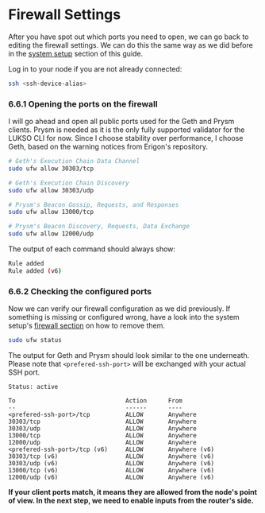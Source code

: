 # Firewall Settings

After you have spot out which ports you need to open, we can go back to editing the firewall settings. We can do this the same way as we did before in the [system setup](/docs/mainnet/complete-node-guide/system-setup/start-here) section of this guide.

Log in to your node if you are not already connected:

```sh
ssh <ssh-device-alias>
```

### 6.6.1 Opening the ports on the firewall

I will go ahead and open all public ports used for the Geth and Prysm clients. Prysm is needed as it is the only fully supported validator for the LUKSO CLI for now. Since I choose stability over performance, I choose Geth, based on the warning notices from Erigon's repository.

```sh
# Geth's Execution Chain Data Channel
sudo ufw allow 30303/tcp

# Geth's Execution Chain Discovery
sudo ufw allow 30303/udp

# Prysm's Beacon Gossip, Requests, and Responses
sudo ufw allow 13000/tcp

# Prysm's Beacon Discovery, Requests, Data Exchange
sudo ufw allow 12000/udp
```

The output of each command should always show:

```sh
Rule added
Rule added (v6)
```

### 6.6.2 Checking the configured ports

Now we can verify our firewall configuration as we did previously. If something is missing or configured wrong, have a look into the system setup's [firewall section](/docs/mainnet/complete-node-guide/system-setup/start-here) on how to remove them.

```sh
sudo ufw status
```

The output for Geth and Prysm should look similar to the one underneath. Please note that `<prefered-ssh-port>` will be exchanged with your actual SSH port.

```text
Status: active

To                               Action      From
--                               ------      ----
<prefered-ssh-port>/tcp          ALLOW       Anywhere
30303/tcp                        ALLOW       Anywhere
30303/udp                        ALLOW       Anywhere
13000/tcp                        ALLOW       Anywhere
12000/udp                        ALLOW       Anywhere
<prefered-ssh-port>/tcp (v6)     ALLOW       Anywhere (v6)
30303/tcp (v6)                   ALLOW       Anywhere (v6)
30303/udp (v6)                   ALLOW       Anywhere (v6)
13000/tcp (v6)                   ALLOW       Anywhere (v6)
12000/udp (v6)                   ALLOW       Anywhere (v6)
```

**If your client ports match, it means they are allowed from the node's point of view. In the next step, we need to enable inputs from the router's side.**
